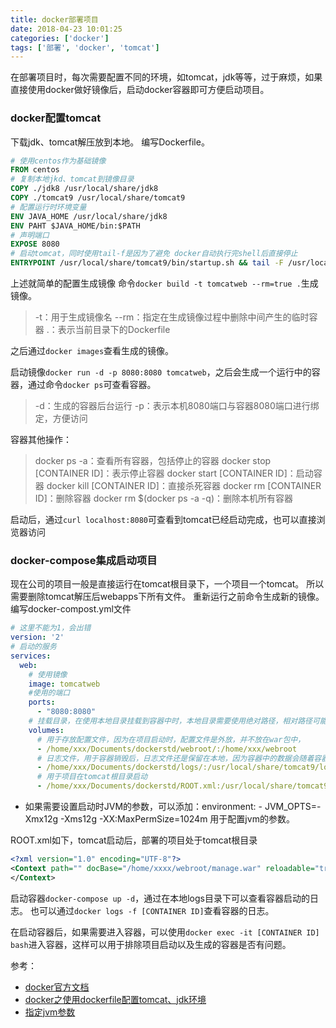 ```yaml
---
title: docker部署项目
date: 2018-04-23 10:01:25
categories: ['docker']
tags: ['部署', 'docker', 'tomcat']
---
```


在部署项目时，每次需要配置不同的环境，如tomcat，jdk等等，过于麻烦，如果直接使用docker做好镜像后，启动docker容器即可方便启动项目。

### docker配置tomcat
下载jdk、tomcat解压放到本地。
编写Dockerfile。
<!-- more -->
```Dockerfile
# 使用centos作为基础镜像
FROM centos
# 复制本地jkd、tomcat到镜像目录
COPY ./jdk8 /usr/local/share/jdk8
COPY ./tomcat9 /usr/local/share/tomcat9
# 配置运行时环境变量
ENV JAVA_HOME /usr/local/share/jdk8
ENV PAHT $JAVA_HOME/bin:$PATH
# 声明端口
EXPOSE 8080
# 启动tomcat，同时使用tail-f是因为了避免 docker自动执行完shell后直接停止
ENTRYPOINT /usr/local/share/tomcat9/bin/startup.sh && tail -F /usr/local/share/tomcat9/logs/catalina.out
```
上述就简单的配置生成镜像
命令`docker build -t tomcatweb --rm=true .`生成镜像。
> -t：用于生成镜像名
> --rm：指定在生成镜像过程中删除中间产生的临时容器
> .：表示当前目录下的Dockerfile

之后通过`docker images`查看生成的镜像。

启动镜像`docker run -d -p 8080:8080 tomcatweb`，之后会生成一个运行中的容器，通过命令`docker ps`可查看容器。
> -d：生成的容器后台运行
> -p：表示本机8080端口与容器8080端口进行绑定，方便访问

容器其他操作：
> docker ps -a：查看所有容器，包括停止的容器
> docker stop [CONTAINER ID]：表示停止容器
> docker start [CONTAINER ID]：启动容器
> docker kill [CONTAINER ID]：直接杀死容器
> docker rm [CONTAINER ID]：删除容器
> docker rm $(docker ps -a -q)：删除本机所有容器

启动后，通过`curl localhost:8080`可查看到tomcat已经启动完成，也可以直接浏览器访问

### docker-compose集成启动项目
现在公司的项目一般是直接运行在tomcat根目录下，一个项目一个tomcat。
所以需要删除tomcat解压后webapps下所有文件。
重新运行之前命令生成新的镜像。
编写docker-compost.yml文件
```yml
# 这里不能为1，会出错
version: '2'
# 启动的服务
services:
  web:
    # 使用镜像
    image: tomcatweb
    #使用的端口
    ports:
      - "8080:8080"
    # 挂载目录，在使用本地目录挂载到容器中时，本地目录需要使用绝对路径，相对路径可能会报错
    volumes:
      # 用于存放配置文件，因为在项目启动时，配置文件是外放，并不放在war包中，
      - /home/xxx/Documents/dockerstd/webroot/:/home/xxx/webroot
      # 日志文件，用于容器销毁后，日志文件还是保留在本地，因为容器中的数据会随着容器的销毁而销毁
      - /home/xxx/Documents/dockerstd/logs/:/usr/local/share/tomcat9/logs
      # 用于项目在tomcat根目录启动
      - /home/xxx/Documents/dockerstd/ROOT.xml:/usr/local/share/tomcat9/conf/Catalina/localhost/ROOT.xml
```
* 如果需要设置启动时JVM的参数，可以添加：environment: - JVM_OPTS=-Xmx12g -Xms12g -XX:MaxPermSize=1024m 用于配置jvm的参数。

ROOT.xml如下，tomcat启动后，部署的项目处于tomcat根目录
```xml
<?xml version="1.0" encoding="UTF-8"?>
<Context path="" docBase="/home/xxxx/webroot/manage.war" reloadable="true">
</Context>
```
启动容器`docker-compose up -d`，通过在本地logs目录下可以查看容器启动的日志。
也可以通过`docker logs -f [CONTAINER ID]`查看容器的日志。

在启动容器后，如果需要进入容器，可以使用`docker exec -it [CONTAINER ID] bash`进入容器，这样可以用于排除项目启动以及生成的容器是否有问题。


参考：
* [docker官方文档](http://docs.docker-cn.com/get-started/)
* [docker之使用dockerfile配置tomcat、jdk环境](https://blog.csdn.net/qq_24557827/article/details/73729913)
* [指定jvm参数](https://segmentfault.com/a/1190000007271728)


